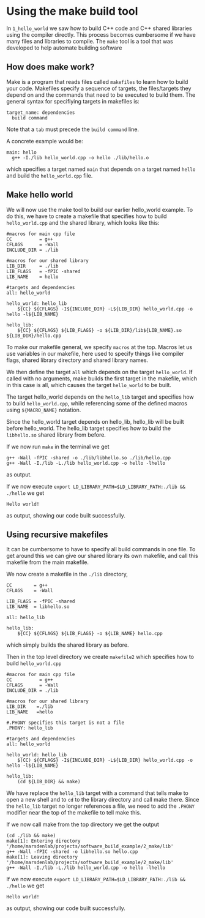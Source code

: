 # Using the make build tool

In `1_hello_world` we saw how to build C++ code and C++ shared
libraries using the compiler directly.
This process becomes cumbersome if we have many files and libraries to compile.
The `make` tool is a tool that was developed to help automate building software

## How does make work?

Make is a program that reads files called `makefiles` to learn how to build your
code. Makefiles specify a sequence of targets, the files/targets they depend on
and the commands that need to be executed to build them. The general syntax
for specifiying targets in makefiles is:
```
target_name: dependencies
  build command
```
Note that a `tab` must precede the `build command` line.

A concrete example would be:
```
main: hello
  g++ -I./lib hello_world.cpp -o hello ./lib/hello.o
```
which specifies a target named `main` that depends on a target named `hello` and
build the `hello_world.cpp` file.

## Make hello world

We will now use the make tool to build our earlier hello_world example.
To do this, we have to create a makefile that specifies how to build `hello_world.cpp`
and the shared library, which looks like this:
```make
#macros for main cpp file
CC     	    = g++
CFLAGS 	    = -Wall
INCLUDE_DIR = ./lib

#macros for our shared library
LIB_DIR     = ./lib
LIB_FLAGS   = -fPIC -shared
LIB_NAME    = hello

#targets and dependencies
all: hello_world

hello_world: hello_lib
	${CC} ${CFLAGS} -I${INCLUDE_DIR} -L${LIB_DIR} hello_world.cpp -o hello -l${LIB_NAME}

hello_lib:
	${CC} ${CFLAGS} ${LIB_FLAGS} -o ${LIB_DIR}/lib${LIB_NAME}.so ${LIB_DIR}/hello.cpp
```

To make our makefile general, we specify `macros` at the top. Macros let us use variables
in our makefile, here used to specify things like compiler flags, shared library
directory and shared library names.

We then define the target `all` which depends on the target `hello_world`. If called
with no arguments, make builds the first target in the makefile, which in this case
is all, which causes the target `hello_world` to be built.

The target hello_world depends on the `hello_lib` target and specifies how to build
`hello_world.cpp`, while referencing some of the defined macros using `${MACRO_NAME}`
notation.

Since the hello_world target depends on hello_lib, hello_lib will be built before
hello_world. The hello_lib target specifies how to build the `libhello.so` shared
library from before.

If we now run `make` in the terminal we get
```
g++ -Wall -fPIC -shared -o ./lib/libhello.so ./lib/hello.cpp
g++ -Wall -I./lib -L./lib hello_world.cpp -o hello -lhello
```
as output.

If we now execute `export LD_LIBRARY_PATH=$LD_LIBRARY_PATH:./lib && ./hello` we
get
```
Hello world!
```
as output, showing our code built successfully.

## Using recursive makefiles
It can be cumbersome to have to specify all build commands in one file. To get
around this we can give our shared library its own makefile, and call this makefile
from the main makefile.

We now create a makefile in the `./lib` directory,
```make
CC        = g++
CFLAGS    = -Wall

LIB_FLAGS = -fPIC -shared
LIB_NAME  = libhello.so

all: hello_lib

hello_lib:
	${CC} ${CFLAGS} ${LIB_FLAGS} -o ${LIB_NAME} hello.cpp
```
which simply builds the shared library as before.

Then in the top level directory we create `makefile2` which specifies how to
build `hello_world.cpp`
```make
#macros for main cpp file
CC     	    = g++
CFLAGS 	    = -Wall
INCLUDE_DIR = ./lib

#macros for our shared library
LIB_DIR    =./lib
LIB_NAME   =hello

#.PHONY specifies this target is not a file
.PHONY: hello_lib

#targets and dependencies
all: hello_world

hello_world: hello_lib
	$(CC) ${CFLAGS} -I${INCLUDE_DIR} -L${LIB_DIR} hello_world.cpp -o hello -l${LIB_NAME}

hello_lib:
	(cd ${LIB_DIR} && make)
```

We have replace the `hello_lib` target with a command that tells make to open
a new shell and to `cd` to the library directory and call make there. Since the
`hello_lib` target no longer references a file, we need to add the `.PHONY` modifier
near the top of the makefile to tell make this.

If we now call make from the top directory we get the output
```
(cd ./lib && make)
make[1]: Entering directory '/home/marsdenlab/projects/software_build_example/2_make/lib'
g++ -Wall -fPIC -shared -o libhello.so hello.cpp
make[1]: Leaving directory '/home/marsdenlab/projects/software_build_example/2_make/lib'
g++ -Wall -I./lib -L./lib hello_world.cpp -o hello -lhello
```

If we now execute `export LD_LIBRARY_PATH=$LD_LIBRARY_PATH:./lib && ./hello` we
get
```
Hello world!
```
as output, showing our code built successfully.
